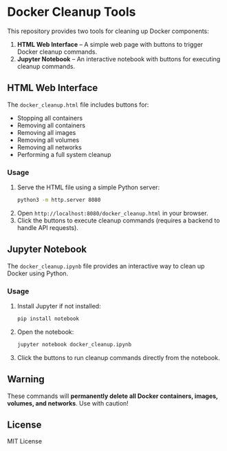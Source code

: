 # Docker Cleanup Tools

This repository provides two tools for cleaning up Docker components:
1. **HTML Web Interface** – A simple web page with buttons to trigger Docker cleanup commands.
2. **Jupyter Notebook** – An interactive notebook with buttons for executing cleanup commands.

## HTML Web Interface
The `docker_cleanup.html` file includes buttons for:
- Stopping all containers
- Removing all containers
- Removing all images
- Removing all volumes
- Removing all networks
- Performing a full system cleanup

### Usage
1. Serve the HTML file using a simple Python server:
   ```sh
   python3 -m http.server 8080
   ```
2. Open `http://localhost:8080/docker_cleanup.html` in your browser.
3. Click the buttons to execute cleanup commands (requires a backend to handle API requests).

## Jupyter Notebook
The `docker_cleanup.ipynb` file provides an interactive way to clean up Docker using Python.

### Usage
1. Install Jupyter if not installed:
   ```sh
   pip install notebook
   ```
2. Open the notebook:
   ```sh
   jupyter notebook docker_cleanup.ipynb
   ```
3. Click the buttons to run cleanup commands directly from the notebook.

## Warning
These commands will **permanently delete all Docker containers, images, volumes, and networks**. Use with caution!

## License
MIT License

